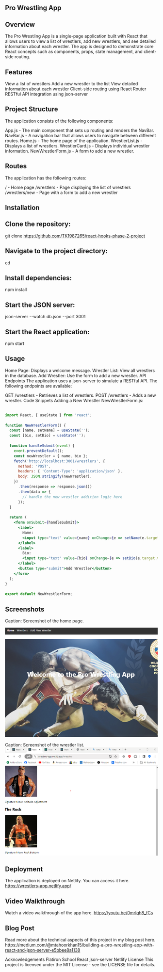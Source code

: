 ## Pro Wrestling App

## Overview
The Pro Wrestling App is a single-page application built with React that allows users to view a list of wrestlers, add new wrestlers, and see detailed information about each wrestler. The app is designed to demonstrate core React concepts such as components, props, state management, and client-side routing.

## Features
View a list of wrestlers
Add a new wrestler to the list
View detailed information about each wrestler
Client-side routing using React Router
RESTful API integration using json-server

## Project Structure
The application consists of the following components:

App.js - The main component that sets up routing and renders the NavBar.
NavBar.js - A navigation bar that allows users to navigate between different routes.
Home.js - The home page of the application.
WrestlerList.js - Displays a list of wrestlers.
WrestlerCard.js - Displays individual wrestler information.
NewWrestlerForm.js - A form to add a new wrestler.


## Routes
The application has the following routes:

/ - Home page
/wrestlers - Page displaying the list of wrestlers
/wrestlers/new - Page with a form to add a new wrestler

## Installation

## Clone the repository:
git clone https://github.com/TK1987265/react-hooks-phase-2-project

## Navigate to the project directory:
cd <my-app>

## Install dependencies:
 npm install

## Start the JSON server:
json-server --watch db.json --port 3001

## Start the React application:
npm start



## Usage
Home Page: Displays a welcome message.
Wrestler List: View all wrestlers in the database.
Add Wrestler: Use the form to add a new wrestler.
API Endpoints
The application uses a json-server to simulate a RESTful API. The following endpoints are available:

GET /wrestlers - Retrieves a list of wrestlers.
POST /wrestlers - Adds a new wrestler.
Code Snippets
Adding a New Wrestler
NewWrestlerForm.js:

```jsx

import React, { useState } from 'react';

function NewWrestlerForm() {
  const [name, setName] = useState('');
  const [bio, setBio] = useState('');

  function handleSubmit(event) {
    event.preventDefault();
    const newWrestler = { name, bio };
    fetch('http://localhost:3001/wrestlers', {
      method: 'POST',
      headers: { 'Content-Type': 'application/json' },
      body: JSON.stringify(newWrestler),
    })
      .then(response => response.json())
      .then(data => {
        // handle the new wrestler addition logic here
      });
  }

  return (
    <form onSubmit={handleSubmit}>
      <label>
        Name:
        <input type="text" value={name} onChange={e => setName(e.target.value)} />
      </label>
      <label>
        Bio:
        <input type="text" value={bio} onChange={e => setBio(e.target.value)} />
      </label>
      <button type="submit">Add Wrestler</button>
    </form>
  );
}

export default NewWrestlerForm;
```
## Screenshots

Caption: Screenshot of the home page.

![home page](public/images/wrestler-homepage.png)

Caption: Screenshot of the wrestler list.
![wrestlers page](public/images/wrestlers.png)

## Deployment
The application is deployed on Netlify. You can access it here.
 https://wrestlers-app.netlify.app/


##  Video Walkthrough
Watch a video walkthrough of the app here.
https://youtu.be/0mrlqh8_fCs

## Blog Post
Read more about the technical aspects of this project in my blog post here.
https://medium.com/@mtahoorkhan15/building-a-pro-wrestling-app-with-react-and-json-server-e5bbee8a1138

Acknowledgements
Flatiron School
React
json-server
Netlify
License
This project is licensed under the MIT License - see the LICENSE file for details.